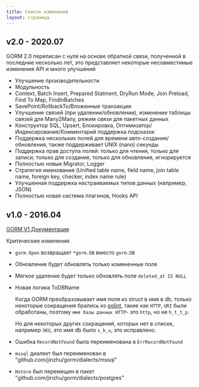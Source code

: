 ```yaml
---
title: Список изменений
layout: страница
---
```


## v2.0 - 2020.07

GORM 2.0 переписан с нуля на основе обратной связи, полученной в последние несколько лет, это представляет некоторые несовместимые изменения API и много улучшений

* Улучшение производительности
* Модульность
* Context, Batch Insert, Prepared Statment, DryRun Mode, Join Preload, Find To Map, FindInBatches
* SavePoint/RollbackTo/Вложенные транзакции
* Улучшение связей (при удалении/обновлении), изменение таблицы связей для Many2Many, режим связи для пакетных данных
* Конструктор SQL, Upsert, Блокировка, Оптимизатор/Индексирование/Комментарий поддержка подсказок
* Поддержка нескольких полей для времени авто-создания/обновления, также поддерживает UNIX (nano) секунды
* Поддержка прав доступа полей: только для чтения, только для записи, только для создания, только для обновления, игнорируется
* Полностью новые Migrator, Logger
* Стратегия именования (Unified table name, field name, join table name, foreign key, checker, index name rule)
* Улучшенная поддержка настраиваемых типов данных (например, JSON)
* Полностью новая система плагинов, Hooks API

## v1.0 - 2016.04

[GORM V1 Документация](https://v1.gorm.io)

Критические изменения

* `gorm.Open` возвращает `*gorm.DB` вместо `gorm.DB`

* Обновление будет обновлять только измененные поля

* Мягкое удаление будет только обновлять поле `deleted_at IS NULL`

* Новая логика ToDBName

  Когда GORM преобразовывает имя поля из struct в имя в db, только некоторые сокращения брались из [golint](https://github.com/golang/lint/blob/master/lint.go#L702), такие как `HTTP`, `URI` были обработаны, поэтому `имя базы данных HTTP`- это `http`, но не `h_t_t_p`.

  Но для некоторых других сокращений, которых нет в списке, например `SKU`, это имя db было `s_k_u`, это исправлено.

* Ошибка `RecordNotFound` была переименована в `ErrRecordNotFound`

* `mssql` диалект был переименован в "github.com/jinzhu/gorm/dialects/mssql"

* `Hstore` был перемещен в пакет "github.com/jinzhu/gorm/dialects/postgres"
